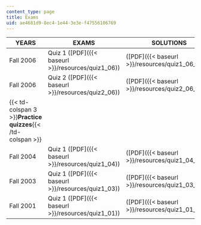 ```yaml
---
content_type: page
title: Exams
uid: ae4681d9-8ec4-1e44-3e3e-f47556106769
---
```


| YEARS | EXAMS | SOLUTIONS |
| --- | --- | --- |
| Fall 2006 | Quiz 1 ([PDF]({{< baseurl >}}/resources/quiz1_06)) | ([PDF]({{< baseurl >}}/resources/quiz1_06_soln)) |
| Fall 2006 | Quiz 2 ([PDF]({{< baseurl >}}/resources/quiz2_06)) | ([PDF]({{< baseurl >}}/resources/quiz2_06_soln)) |
| {{< td-colspan 3 >}}**Practice quizzes**{{< /td-colspan >}} |||
| Fall 2004 | Quiz 1 ([PDF]({{< baseurl >}}/resources/quiz1_04)) | ([PDF]({{< baseurl >}}/resources/quiz1_04_soln)) |
| Fall 2003 | Quiz 1 ([PDF]({{< baseurl >}}/resources/quiz1_03)) | ([PDF]({{< baseurl >}}/resources/quiz1_03_soln)) |
| Fall 2001 | Quiz 1 ([PDF]({{< baseurl >}}/resources/quiz1_01)) | ([PDF]({{< baseurl >}}/resources/quiz1_01_soln))